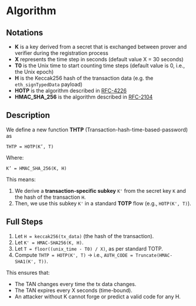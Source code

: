 # Algorithm

## Notations

- **K** is a key derived from a secret that is exchanged between prover and verifier during the registration process
- **X** represents the time step in seconds (default value X =
  30 seconds)
- **T0** is the Unix time to start counting time steps (default value is
  0, i.e., the Unix epoch)
- **H** is the Keccak256 hash of the transaction data (e.g. the `eth_signTypedData` payload)
- **HOTP** is the algorithm described in [RFC-4226](https://datatracker.ietf.org/doc/html/rfc4226)
- **HMAC_SHA_256** is the algorithm described in [RFC-2104](https://datatracker.ietf.org/doc/html/rfc2104)

## Description

We define a new function **THTP** (Transaction-hash-time-based-password) as

`THTP = HOTP(K’, T)`

Where:

`K’ = HMAC_SHA_256(K, H)`

This means:

1. We derive a **transaction-specific subkey** `K'` from the secret key `K` and the hash of the transaction `H`.
2. Then, we use this subkey `K'` in a standard **TOTP** flow (e.g., `HOTP(K', T)`).

## Full Steps

1. Let `H = keccak256(tx_data)` (the hash of the transaction).
2. Let `K' = HMAC-SHA256(K, H)`.
3. Let `T = floor((unix_time - T0) / X)`, as per standard TOTP.
4. Compute `THTP = HOTP(K', T)` → i.e., `AUTH_CODE = Truncate(HMAC-SHA1(K', T))`.

This ensures that:

- The TAN changes every time the tx data changes.
- The TAN expires every X seconds (time-bound).
- An attacker without K cannot forge or predict a valid code for any H.
